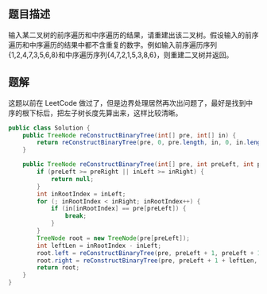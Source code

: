 ## 题目描述

输入某二叉树的前序遍历和中序遍历的结果，请重建出该二叉树。假设输入的前序遍历和中序遍历的结果中都不含重复的数字。例如输入前序遍历序列{1,2,4,7,3,5,6,8}和中序遍历序列{4,7,2,1,5,3,8,6}，则重建二叉树并返回。



## 题解

这题以前在 LeetCode 做过了，但是边界处理居然再次出问题了，最好是找到中序的根下标后，把左子树长度先算出来，这样比较清晰。

```java
public class Solution {
    public TreeNode reConstructBinaryTree(int[] pre, int[] in) {
        return reConstructBinaryTree(pre, 0, pre.length, in, 0, in.length);
    }

    public TreeNode reConstructBinaryTree(int[] pre, int preLeft, int preRight, int[] in, int inLeft, int inRight) {
        if (preLeft >= preRight || inLeft >= inRight) {
            return null;
        }
        int inRootIndex = inLeft;
        for (; inRootIndex < inRight; inRootIndex++) {
            if (in[inRootIndex] == pre[preLeft]) {
                break;
            }
        }
        TreeNode root = new TreeNode(pre[preLeft]);
        int leftLen = inRootIndex - inLeft;
        root.left = reConstructBinaryTree(pre, preLeft + 1, preLeft + 1 + leftLen, in, inLeft, inRootIndex);
        root.right = reConstructBinaryTree(pre, preLeft + 1 + leftLen, preRight, in, inRootIndex + 1, inRight);
        return root;
    }
}
```

